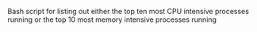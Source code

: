 Bash script for listing out either the top ten most CPU intensive processes running or the top 10 most memory intensive processes running
